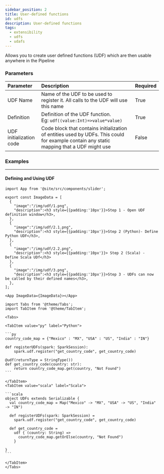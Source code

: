 ```yaml
---
sidebar_position: 2
title: User-defined functions
id: udfs
description: User-defined functions
tags:
  - extensibility
  - udfs
  - udafs
---
```


Allows you to create user defined functions (UDF) which are then usable anywhere in the Pipeline

### Parameters

| Parameter               | Description                                                                                                                              | Required |
| :---------------------- | :--------------------------------------------------------------------------------------------------------------------------------------- | :------- |
| UDF Name                | Name of the UDF to be used to register it. All calls to the UDF will use this name                                                       | True     |
| Definition              | Definition of the UDF function. <br/> Eg: `udf((value:Int)=>value*value)`                                                                | True     |
| UDF initialization code | Code block that contains initialization of entities used by UDFs. This could for example contain any static mapping that a UDF might use | False    |

### Examples

---

#### Defining and Using UDF

```mdx-code-block
import App from '@site/src/components/slider';

export const ImageData = [
  {
    "image":"/img/udf/1.png",
    "description":<h3 style={{padding:'10px'}}>Step 1 - Open UDF definition window</h3>,
  },
  {
    "image":"/img/udf/2.1.png",
    "description":<h3 style={{padding:'10px'}}>Step 2 (Python)- Define Python UDF</h3>,
  },
  {
    "image":"/img/udf/2.2.png",
    "description":<h3 style={{padding:'10px'}}> Step 2 (Scala) - Define Scala UDf</h3>
  },
  {
    "image":"/img/udf/3.png",
    "description":<h3 style={{padding:'10px'}}>Step 3 - UDFs can now be called by their defined names</h3>,
  },
];

<App ImageData={ImageData}></App>
```

````mdx-code-block
import Tabs from '@theme/Tabs';
import TabItem from '@theme/TabItem';

<Tabs>

<TabItem value="py" label="Python">

```py
country_code_map = {"Mexico" : "MX", "USA" : "US", "India" : "IN"}

def registerUDFs(spark: SparkSession):
    spark.udf.register("get_country_code", get_country_code)

@udf(returnType = StringType())
def get_country_code(country: str):
    return country_code_map.get(country, "Not Found")
```

</TabItem>
<TabItem value="scala" label="Scala">

```scala
object UDFs extends Serializable {
  val country_code_map = Map("Mexico" -> "MX", "USA" -> "US", "India" -> "IN")

  def registerUDFs(spark: SparkSession) =
    spark.udf.register("get_country_code", get_country_code)

  def get_country_code =
    udf { (country: String) =>
      country_code_map.getOrElse(country, "Not Found")
    }

}
```

</TabItem>
</Tabs>


````
